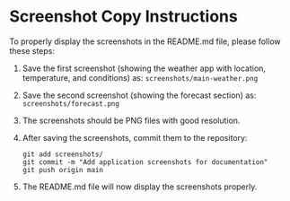 # Screenshot Copy Instructions

To properly display the screenshots in the README.md file, please follow these steps:

1. Save the first screenshot (showing the weather app with location, temperature, and conditions) as:
   `screenshots/main-weather.png`

2. Save the second screenshot (showing the forecast section) as:
   `screenshots/forecast.png`

3. The screenshots should be PNG files with good resolution.

4. After saving the screenshots, commit them to the repository:
   ```
   git add screenshots/
   git commit -m "Add application screenshots for documentation"
   git push origin main
   ```

5. The README.md file will now display the screenshots properly. 